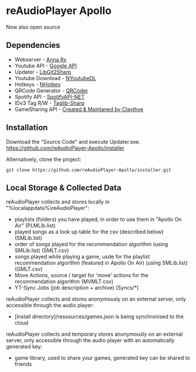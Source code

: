 # reAudioPlayer Apollo

Now also open source

## Dependencies

- Webserver - [Anna Rx](https://github.com/Anna-Rx/Anna)
- Youtube API - [Google API](https://github.com/googleapis/google-api-dotnet-client)
- Updater - [LibGit2Sharp](https://github.com/libgit2/libgit2sharp)
- Youtube Download - [NYoutubeDL](http://gitlab.com/rgunti/nyoutubedl)
- Hotkeys - [NHotkey](https://github.com/thomaslevesque/NHotkey)
- QRCode Generator - [QRCoder](https://github.com/codebude/QRCoder)
- Spotify API - [SpotifyAPI-NET](https://github.com/JohnnyCrazy/SpotifyAPI-NET)
- IDv3 Tag R/W - [Taglib-Sharp](https://github.com/mono/taglib-sharp)
- GameSharing API - [Created & Maintaned by Claythve](https://github.com/Claythve)

## Installation

Download the "Source Code" and execute Updater.exe. https://github.com/reAudioPlayer-Apollo/installer

Alternatively, clone the project:

```
git clone https://github.com/reAudioPlayer-Apollo/installer.git
```

## Local Storage & Collected Data

reAudioPlayer collects and stores locally in "%localappdata%\reAudioPlayer":
- playlists (folders) you have played, in order to use them in "Apollo On Air" (PLMLib.list)
- played songs as a look up table for the csv (described below) (SMLib.list)
- order of songs played for the recommendation algorithm (using SMLib.list) (SMLT.csv)
- songs played while playing a game, usde for the playlist recommendation algorithm (featured in Apollo On Air) (using SMLib.list) (GMLT.csv)
- Move Actions, source / target for 'move' actions for the recommendation algorithm (MVMLT.csv)
- YT-Sync Jobs (job description + archive) (Syncs/*)

reAudioPlayer collects and stores anonymously on an external server, only accessible through the audio player:
- [install directory]/ressources/games.json is being synchronised to the cloud

reAudioPlayer collects and temporary stores anonymously on an external server, only accessible through the audio player with an automatically generated key:
- game library, used to share your games, generated key can be shared to friends
